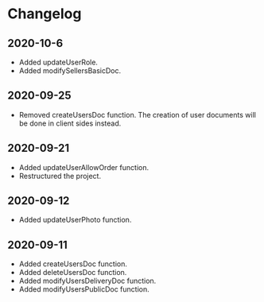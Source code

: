 # Changelog

## 2020-10-6
- Added updateUserRole.
- Added modifySellersBasicDoc.

## 2020-09-25
- Removed createUsersDoc function. The creation of user documents will be done in client sides instead.

## 2020-09-21
- Added updateUserAllowOrder function.
- Restructured the project.

## 2020-09-12
- Added updateUserPhoto function.

## 2020-09-11
- Added createUsersDoc function.
- Added deleteUsersDoc function.
- Added modifyUsersDeliveryDoc function.
- Added modifyUsersPublicDoc function.